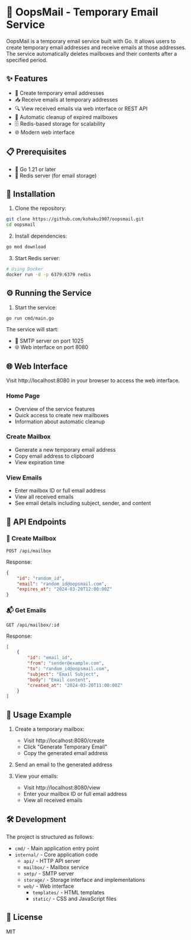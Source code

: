 # 📧 OopsMail - Temporary Email Service

OopsMail is a temporary email service built with Go. It allows users to create temporary email addresses and receive emails at those addresses. The service automatically deletes mailboxes and their contents after a specified period.

## ✨ Features

- 📨 Create temporary email addresses
- 📥 Receive emails at temporary addresses
- 🔍 View received emails via web interface or REST API
- 🧹 Automatic cleanup of expired mailboxes
- 🗄️ Redis-based storage for scalability
- 🌐 Modern web interface

## 📋 Prerequisites

- 🐹 Go 1.21 or later
- 🔴 Redis server (for email storage)

## 🚀 Installation

1. Clone the repository:
```bash
git clone https://github.com/kohaku1907/oopsmail.git
cd oopsmail
```

2. Install dependencies:
```bash
go mod download
```

3. Start Redis server:
```bash
# Using Docker
docker run -d -p 6379:6379 redis
```

## ⚙️ Running the Service

1. Start the service:
```bash
go run cmd/main.go
```

The service will start:
- 📧 SMTP server on port 1025
- 🌐 Web interface on port 8080

## 🌐 Web Interface

Visit http://localhost:8080 in your browser to access the web interface.

### Home Page
- Overview of the service features
- Quick access to create new mailboxes
- Information about automatic cleanup

### Create Mailbox
- Generate a new temporary email address
- Copy email address to clipboard
- View expiration time

### View Emails
- Enter mailbox ID or full email address
- View all received emails
- See email details including subject, sender, and content

## 🔌 API Endpoints

### 📝 Create Mailbox
```
POST /api/mailbox
```
Response:
```json
{
    "id": "random_id",
    "email": "random_id@oopsmail.com",
    "expires_at": "2024-03-20T12:00:00Z"
}
```

### 📬 Get Emails
```
GET /api/mailbox/:id
```
Response:
```json
[
    {
        "id": "email_id",
        "from": "sender@example.com",
        "to": "random_id@oopsmail.com",
        "subject": "Email Subject",
        "body": "Email content",
        "created_at": "2024-03-20T11:00:00Z"
    }
]
```

## 📖 Usage Example

1. Create a temporary mailbox:
   - Visit http://localhost:8080/create
   - Click "Generate Temporary Email"
   - Copy the generated email address

2. Send an email to the generated address

3. View your emails:
   - Visit http://localhost:8080/view
   - Enter your mailbox ID or full email address
   - View all received emails

## 🛠️ Development

The project is structured as follows:
- `cmd/` - Main application entry point
- `internal/` - Core application code
  - `api/` - HTTP API server
  - `mailbox/` - Mailbox service
  - `smtp/` - SMTP server
  - `storage/` - Storage interface and implementations
  - `web/` - Web interface
    - `templates/` - HTML templates
    - `static/` - CSS and JavaScript files

## 📄 License

MIT 